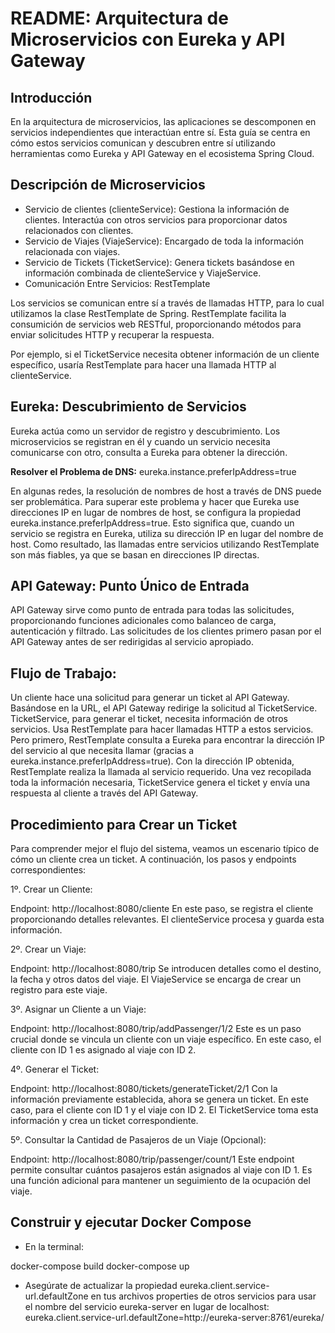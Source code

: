 # README: Arquitectura de Microservicios con Eureka y API Gateway
## Introducción
En la arquitectura de microservicios, las aplicaciones se descomponen en servicios independientes que interactúan entre sí. Esta guía se centra en cómo estos servicios comunican y descubren entre sí utilizando herramientas como Eureka y API Gateway en el ecosistema Spring Cloud.

## Descripción de Microservicios
- Servicio de clientes (clienteService): Gestiona la información de clientes. Interactúa con otros servicios para proporcionar datos relacionados con clientes.
- Servicio de Viajes (ViajeService): Encargado de toda la información relacionada con viajes.
- Servicio de Tickets (TicketService): Genera tickets basándose en información combinada de clienteService y ViajeService.
- Comunicación Entre Servicios: RestTemplate

Los servicios se comunican entre sí a través de llamadas HTTP, para lo cual utilizamos la clase RestTemplate de Spring. RestTemplate facilita la consumición de servicios web RESTful, proporcionando métodos para enviar solicitudes HTTP y recuperar la respuesta.

Por ejemplo, si el TicketService necesita obtener información de un cliente específico, usaría RestTemplate para hacer una llamada HTTP al clienteService.

## Eureka: Descubrimiento de Servicios
Eureka actúa como un servidor de registro y descubrimiento. Los microservicios se registran en él y cuando un servicio necesita comunicarse con otro, consulta a Eureka para obtener la dirección.

__Resolver el Problema de DNS:__ eureka.instance.preferIpAddress=true


En algunas redes, la resolución de nombres de host a través de DNS puede ser problemática. Para superar este problema y hacer que Eureka use direcciones IP en lugar de nombres de host, se configura la propiedad eureka.instance.preferIpAddress=true. Esto significa que, cuando un servicio se registra en Eureka, utiliza su dirección IP en lugar del nombre de host. Como resultado, las llamadas entre servicios utilizando RestTemplate son más fiables, ya que se basan en direcciones IP directas.

## API Gateway: Punto Único de Entrada
API Gateway sirve como punto de entrada para todas las solicitudes, proporcionando funciones adicionales como balanceo de carga, autenticación y filtrado. Las solicitudes de los clientes primero pasan por el API Gateway antes de ser redirigidas al servicio apropiado.

## Flujo de Trabajo:
Un cliente hace una solicitud para generar un ticket al API Gateway.
Basándose en la URL, el API Gateway redirige la solicitud al TicketService.
TicketService, para generar el ticket, necesita información de otros servicios. Usa RestTemplate para hacer llamadas HTTP a estos servicios.
Pero primero, RestTemplate consulta a Eureka para encontrar la dirección IP del servicio al que necesita llamar (gracias a eureka.instance.preferIpAddress=true).
Con la dirección IP obtenida, RestTemplate realiza la llamada al servicio requerido.
Una vez recopilada toda la información necesaria, TicketService genera el ticket y envía una respuesta al cliente a través del API Gateway.

## Procedimiento para Crear un Ticket
Para comprender mejor el flujo del sistema, veamos un escenario típico de cómo un cliente crea un ticket. A continuación, los pasos y endpoints correspondientes:

1º. Crear un Cliente:

Endpoint: http://localhost:8080/cliente
En este paso, se registra el cliente proporcionando detalles relevantes. El clienteService procesa y guarda esta información.



2º. Crear un Viaje:

Endpoint: http://localhost:8080/trip
Se introducen detalles como el destino, la fecha y otros datos del viaje. El ViajeService se encarga de crear un registro para este viaje.


3º. Asignar un Cliente a un Viaje:

Endpoint: http://localhost:8080/trip/addPassenger/1/2
Este es un paso crucial donde se vincula un cliente con un viaje específico. En este caso, el cliente con ID 1 es asignado al viaje con ID 2.


4º. Generar el Ticket:

Endpoint: http://localhost:8080/tickets/generateTicket/2/1
Con la información previamente establecida, ahora se genera un ticket. En este caso, para el cliente con ID 1 y el viaje con ID 2. El TicketService toma esta información y crea un ticket correspondiente.


5º. Consultar la Cantidad de Pasajeros de un Viaje (Opcional):

Endpoint: http://localhost:8080/trip/passenger/count/1
Este endpoint permite consultar cuántos pasajeros están asignados al viaje con ID 1. Es una función adicional para mantener un seguimiento de la ocupación del viaje.


## Construir y ejecutar Docker Compose

- En la terminal:

docker-compose build
docker-compose up

- Asegúrate de actualizar la propiedad eureka.client.service-url.defaultZone en tus archivos properties de otros servicios para usar el nombre del servicio eureka-server en lugar de localhost:
  eureka.client.service-url.defaultZone=http://eureka-server:8761/eureka/

